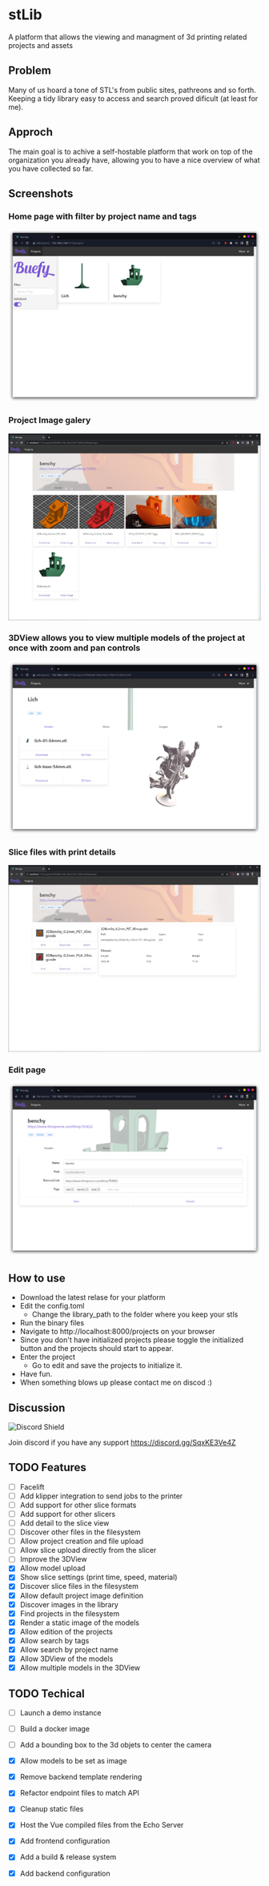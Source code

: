 # stLib
A platform that allows the viewing and managment of 3d printing related projects and assets


## Problem
Many of us hoard a tone of STL's from public sites, pathreons and so forth. Keeping a tidy library easy to access and search proved dificult (at least for me).

## Approch
The main goal is to achive a self-hostable platform that work on top of the organization you already have, allowing you to have a nice overview of what you have collected so far.

## Screenshots

### Home page with filter by project name and tags
![Home](/docs/Home.png)
### Project Image galery
![Images](/docs/Images.jpg)
### 3DView allows you to view multiple models of the project at once with zoom and pan controls
![3DView](/docs/3DView.png)
### Slice files with print details
![SliceDetails](/docs/SliceDetails.jpg)
### Edit page
![Edit](/docs/Edit.png)

## How to use
- Download the latest relase for your platform
- Edit the config.toml
    - Change the library_path to the folder where you keep your stls
- Run the binary files
- Navigate to http://localhost:8000/projects on your browser
- Since you don't have initialized projects please toggle the initialized button and the projects should start to appear.
- Enter the project
    - Go to edit and save the projects to initialize it.
- Have fun.
- When something blows up please contact me on discod :)

## Discussion
![Discord Shield](https://discordapp.com/api/guilds/1013417395777450034/widget.png?style=shield)

Join discord if you have any support https://discord.gg/SqxKE3Ve4Z


## TODO Features

- [ ] Facelift
- [ ] Add klipper integration to send jobs to the printer
- [ ] Add support for other slice formats
- [ ] Add support for other slicers
- [ ] Add detail to the slice view
- [ ] Discover other files in the filesystem
- [ ] Allow project creation and file upload
- [ ] Allow slice upload directly from the slicer
- [ ] Improve the 3DView
- [x] Allow model upload
- [x] Show slice settings (print time, speed, material)
- [x] Discover slice files in the filesystem
- [x] Allow default project image definition
- [x] Discover images in the library
- [x] Find projects in the filesystem
- [x] Render a static image of the models
- [x] Allow edition of the projects
- [x] Allow search by tags
- [x] Allow search by project name
- [x] Allow 3DView of the models
- [x] Allow multiple models in the 3DView

## TODO Techical

- [ ] Launch a demo instance
- [ ] Build a docker image
- [ ] Add a bounding box to the 3d objets to center the camera
- [x] Allow models to be set as image
- [x] Remove backend template rendering
- [x] Refactor endpoint files to match API
- [x] Cleanup static files
- [x] Host the Vue compiled files from the Echo Server
- [x] Add frontend configuration
- [x] Add a build & release system
- [x] Add backend configuration
 
